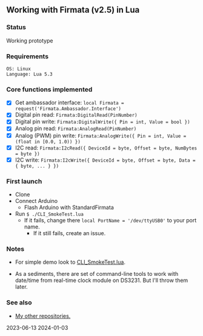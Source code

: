 ## Working with Firmata (v2.5) in Lua

### Status

Working prototype


### Requirements
```
OS: Linux
Language: Lua 5.3
```

### Core functions implemented

- [x] Get ambassador interface: `local Firmata = request('Firmata.Ambassador.Interface')`
- [x] Digital pin read: `Firmata:DigitalRead(PinNumber)`
- [x] Digital pin write: `Firmata:DigitalWrite({ Pin = int, Value = bool })`
- [x] Analog pin read: `Firmata:AnalogRead(PinNumber)`
- [x] Analog (PWM) pin write: `Firmata:AnalogWrite({ Pin = int, Value = (float in [0.0, 1.0)) })`
- [x] I2C read: `Firmata:I2cRead({ DeviceId = byte, Offset = byte, NumBytes = byte })`
- [x] I2C write: `Firmata:I2cWrite({ DeviceId = byte, Offset = byte, Data = { byte, ... } })`

### First launch

  * Clone
  * Connect Arduino
    * Flash Arduino with StandardFirmata
  * Run `$ ./CLI_SmokeTest.lua`
    * If it fails, change there `local PortName = '/dev/ttyUSB0'` to your port name.
      * If it still fails, create an issue.

### Notes

* For simple demo look to [CLI_SmokeTest.lua](https://github.com/martin-eden/FirmataAmbassador/blob/main/CLI_SmokeTest.lua).

* As a sediments, there are set of command-line tools to work with date/time from real-time clock module on DS3231. But I'll throw them later.

### See also
  * [My other repositories.](https://github.com/martin-eden/contents)

2023-06-13
2024-01-03
